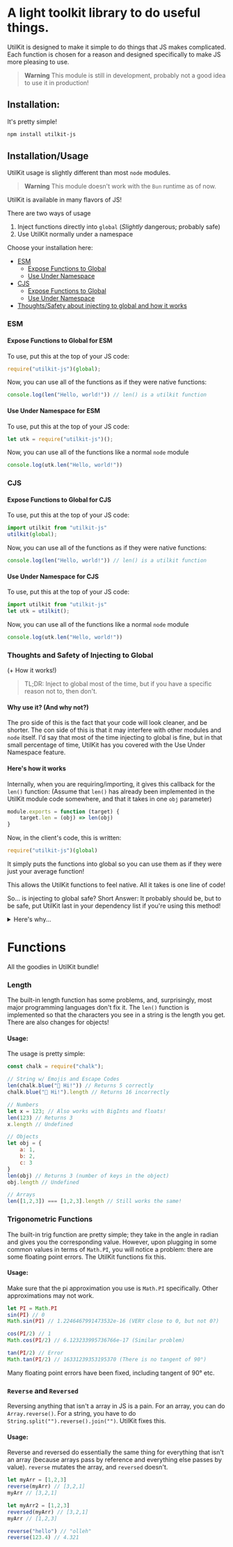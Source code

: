 # A light toolkit library to do useful things.
UtilKit is designed to make it simple to do things that JS makes complicated.
Each function is chosen for a reason and designed specifically to make JS more pleasing to use.



> **Warning**
> This module is still in development, probably not a good idea to use it in production!

## Installation:
It's pretty simple!
```bash
npm install utilkit-js
```

## Installation/Usage
UtilKit usage is slightly different than most `node` modules.

> **Warning**
> This module doesn't work with the `Bun` runtime as of now.

UtilKit is available in many flavors of JS!

There are two ways of usage
1. Inject functions directly into `global` (*Slightly* dangerous; probably safe)
2. Use UtilKit normally under a namespace

Choose your installation here:
* [ESM](#esm)
	* [Expose Functions to Global](#expose-functions-to-global-for-esm)
	* [Use Under Namespace](#use-under-namespace-for-esm)
* [CJS](#cjs)
	* [Expose Functions to Global](#expose-functions-to-global-for-cjs)
	* [Use Under Namespace](#use-under-namespace-for-cjs)
* [Thoughts/Safety about injecting to global and how it works](#thoughts-and-safety-of-injecting-to-global)

### ESM
#### Expose Functions to Global for ESM
To use, put this at the top of your JS code:
```javascript
require("utilkit-js")(global);
```

Now, you can use all of the functions as if they were native functions:
```javascript
console.log(len("Hello, world!")) // len() is a utilkit function
```

#### Use Under Namespace for ESM
To use, put this at the top of your JS code:
```javascript
let utk = require("utilkit-js")();
```

Now, you can use all of the functions like a normal `node` module
```javascript
console.log(utk.len("Hello, world!"))
```

### CJS
#### Expose Functions to Global for CJS
To use, put this at the top of your JS code:
```javascript
import utilkit from "utilkit-js"
utilkit(global);
```

Now, you can use all of the functions as if they were native functions:
```javascript
console.log(len("Hello, world!")) // len() is a utilkit function
```

#### Use Under Namespace for CJS
To use, put this at the top of your JS code:
```javascript
import utilkit from "utilkit-js"
let utk = utilkit();
```

Now, you can use all of the functions like a normal `node` module
```javascript
console.log(utk.len("Hello, world!"))
```

### Thoughts and Safety of Injecting to Global
(+ How it works!)

> TL;DR: Inject to global most of the time, but if you have a specific reason not to, then don't.

#### Why use it? (And why not?)
The pro side of this is the fact that your code will look cleaner, and be shorter.
The con side of this is that it may interfere with other modules and `node` itself.
I'd say that most of the time injecting to global is fine, but in that small percentage of time, UtilKit has you covered with the Use Under Namespace feature.

#### Here's how it works
Internally, when you are requiring/importing, it gives this callback for the `len()` function:
(Assume that `len()` has already been implemented in the UtilKit module code somewhere, and that it takes in one `obj` parameter)
```javascript
module.exports = function (target) {
    target.len = (obj) => len(obj)
}
```
Now, in the client's code, this is written:
```javascript
require("utilkit-js")(global)
```
It simply puts the functions into global so you can use them as if they were just your average function!

This allows the UtilKit functions to feel native. All it takes is one line of code!

So... is injecting to global safe?
Short Answer: It probably should be, but to be safe, put UtilKit last in your dependency list if you're using this method!
<details>
  <summary>Here's why...</summary>  
Javascript itself has a grand total of 6 top-level functions, and `node` does add a few more.

All other functions, however, are bundled under certain objects, like `console.log()` and others. Because theses methods are constantly modified and added in new releases, it is one reason why extending prototypes can be dangerous. However, the limited amount of top-level functions means that they're less likely to be added to. 
	
Thus, we can pretty much assume that these functions would rarely be added to or changed.
Because of this, UtilKit's implementation of injecting native functions **should** be safe for most of the time. *However, I do not guarentee it will be for all the time to come.*

Another thing that may happen is that functions implemented in UtilKit are used by some of your other dependencies. Because of the way `node` is structured and the way that UtilKit is implemented, your using the same function name as UtilKit in another dependency will cause conflicts. However, if you put it last, your code should be perfectly fine.

I do realize that this isn't necessarily an excuse, as all other modules can say "Put my module last!" and it would only work for theirs. However, because I do not know necessarily of other modules that have this implementation, it should be fine for now.
  
</details>


# Functions
All the goodies in UtilKit bundle!

### Length
The built-in length function has some problems, and, surprisingly, most major programming languages don't fix it.
The `len()` function is implemented so that the characters you see in a string is the length you get.
There are also changes for objects!

#### Usage:
The usage is pretty simple:
```javascript
const chalk = require("chalk");

// String w/ Emojis and Escape Codes
len(chalk.blue("👋 Hi!")) // Returns 5 correctly
chalk.blue("👋 Hi!").length // Returns 16 incorrectly

// Numbers
let x = 123; // Also works with BigInts and floats!
len(123) // Returns 3
x.length // Undefined

// Objects
let obj = {
    a: 1,
    b: 2,
    c: 3
}
len(obj) // Returns 3 (number of keys in the object)
obj.length // Undefined

// Arrays
len([1,2,3]) === [1,2,3].length // Still works the same!
```

### Trigonometric Functions
The built-in trig function are pretty simple; they take in the angle in radian and gives you the corresponding value. However, upon plugging in some common values in terms of `Math.PI`, you will notice a problem: there are some floating point errors.
The UtilKit functions fix this.

#### Usage:
Make sure that the pi approximation you use is `Math.PI` specifically. Other approximations may not work.
```javascript
let PI = Math.PI
sin(PI) // 0
Math.sin(PI) // 1.2246467991473532e-16 (VERY close to 0, but not 0?)

cos(PI/2) // 1
Math.cos(PI/2) // 6.123233995736766e-17 (Similar problem)

tan(PI/2) // Error
Math.tan(PI/2) // 16331239353195370 (There is no tangent of 90°)
```
Many floating point errors have been fixed, including tangent of 90° etc.

### `Reverse` and `Reversed`
Reversing anything that isn't a array in JS is a pain.
For an array, you can do `Array.reverse()`. For a string, you have to do `String.split("").reverse().join("")`. UtilKit fixes this.

#### Usage:
Reverse and reversed do essentially the same thing for everything that isn't an array (because arrays pass by reference and everything else passes by value).
`reverse` mutates the array, and `reversed` doesn't.
```javascript
let myArr = [1,2,3]
reverse(myArr) // [3,2,1]
myArr // [3,2,1]

let myArr2 = [1,2,3]
reversed(myArr) // [3,2,1]
myArr // [1,2,3]

reverse("hello") // "olleh"
reverse(123.4) // 4.321
```
